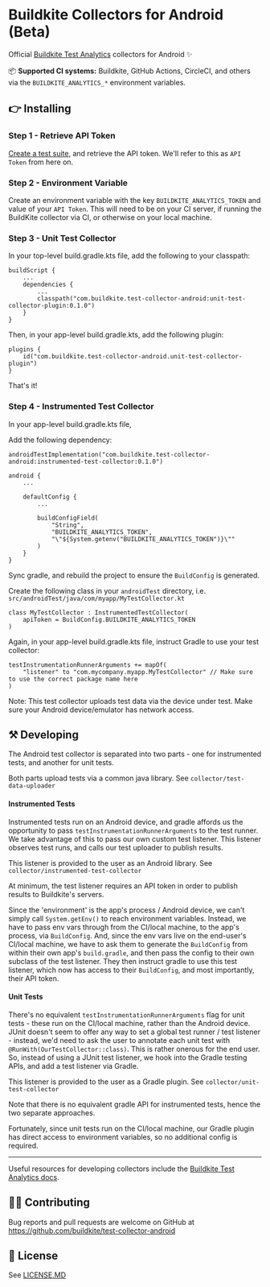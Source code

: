 # Buildkite Collectors for Android (Beta)

Official [Buildkite Test Analytics](https://buildkite.com/test-analytics) collectors for Android ✨

📦 **Supported CI systems:** Buildkite, GitHub Actions, CircleCI, and others via
the `BUILDKITE_ANALYTICS_*` environment variables.

## 👉 Installing

### Step 1 - Retrieve API Token

[Create a test suite](https://buildkite.com/docs/test-analytics), and retrieve the API token. We'll
refer to this as `API Token` from here on.

### Step 2 - Environment Variable

Create an environment variable with the key `BUILDKITE_ANALYTICS_TOKEN` and value of
your `API Token`. This will need to be on your CI server, if running the BuildKite collector via CI,
or otherwise on your local machine.

### Step 3 - Unit Test Collector

In your top-level build.gradle.kts file, add the following to your classpath:

```
buildScript {
    ...
    dependencies {
        ...
        classpath("com.buildkite.test-collector-android:unit-test-collector-plugin:0.1.0")
    }
}
```

Then, in your app-level build.gradle.kts, add the following plugin:

```
plugins {
    id("com.buildkite.test-collector-android.unit-test-collector-plugin")
}
```

That's it!

### Step 4 - Instrumented Test Collector

In your app-level build.gradle.kts file,

Add the following dependency:

```
androidTestImplementation("com.buildkite.test-collector-android:instrumented-test-collector:0.1.0")
```

```
android {
    ...
    
    defaultConfig {
        ...
        
        buildConfigField(
            "String", 
            "BUILDKITE_ANALYTICS_TOKEN", 
            "\"${System.getenv("BUILDKITE_ANALYTICS_TOKEN")}\""
        )
    }
}    
```

Sync gradle, and rebuild the project to ensure the `BuildConfig` is generated.

Create the following class in your `androidTest` directory,
i.e. `src/androidTest/java/com/myapp/MyTestCollector.kt`

```
class MyTestCollector : InstrumentedTestCollector(
    apiToken = BuildConfig.BUILDKITE_ANALYTICS_TOKEN
)
```

Again, in your app-level build.gradle.kts file, instruct Gradle to use your test collector:

```
testInstrumentationRunnerArguments += mapOf(
    "listener" to "com.mycompany.myapp.MyTestCollector" // Make sure to use the correct package name here
)
```

Note: This test collector uploads test data via the device under test. Make sure your Android
device/emulator has network access.

## ⚒ Developing

The Android test collector is separated into two parts - one for instrumented tests, and another for
unit tests.

Both parts upload tests via a common java library. See `collector/test-data-uploader`

#### Instrumented Tests

Instrumented tests run on an Android device, and gradle affords us the opportunity to
pass `testInstrumentationRunnerArguments` to the test runner. We take advantage of this to pass our
own custom test listener. This listener observes test runs, and calls our test uploader to publish
results.

This listener is provided to the user as an Android library.
See `collector/instrumented-test-collector`

At minimum, the test listener requires an API token in order to publish results to Buildkite's
servers.

Since the 'environment' is the app's process / Android device, we can't simply
call `System.getEnv()` to reach environment variables. Instead, we have to pass env vars through
from the CI/local machine, to the app's process, via `BuildConfig`. And, since the env vars live on
the end-user's CI/local machine, we have to ask them to generate the `BuildConfig` from within their
own app's `build.gradle`, and then pass the config to their own subclass of the test listener. They
then instruct gradle to use this test listener, which now has access to their `BuildConfig`, and
most importantly, their API token.

#### Unit Tests

There's no equivalent `testInstrumentationRunnerArguments` flag for unit tests - these run on the
CI/local machine, rather than the Android device. JUnit doesn't seem to offer any way to set a
global test runner / test listener - instead, we'd need to ask the user to annotate each unit test
with `@RunWith(OurTestCollector::class)`. This is rather onerous for the end user. So, instead of
using a JUnit test listener, we hook into the Gradle testing APIs, and add a test listener via
Gradle.

This listener is provided to the user as a Gradle plugin.
See `collector/unit-test-collector`

Note that there is no equivalent gradle API for instrumented tests, hence the two separate
approaches.

Fortunately, since unit tests run on the CI/local machine, our Gradle plugin has direct access to
environment variables, so no additional config is required.


---

Useful resources for developing collectors include
the [Buildkite Test Analytics docs](https://buildkite.com/docs/test-analytics).

## 👩‍💻 Contributing

Bug reports and pull requests are welcome on GitHub
at https://github.com/buildkite/test-collector-android

## 📜 License

See [LICENSE.MD](/LICENSE.MD)